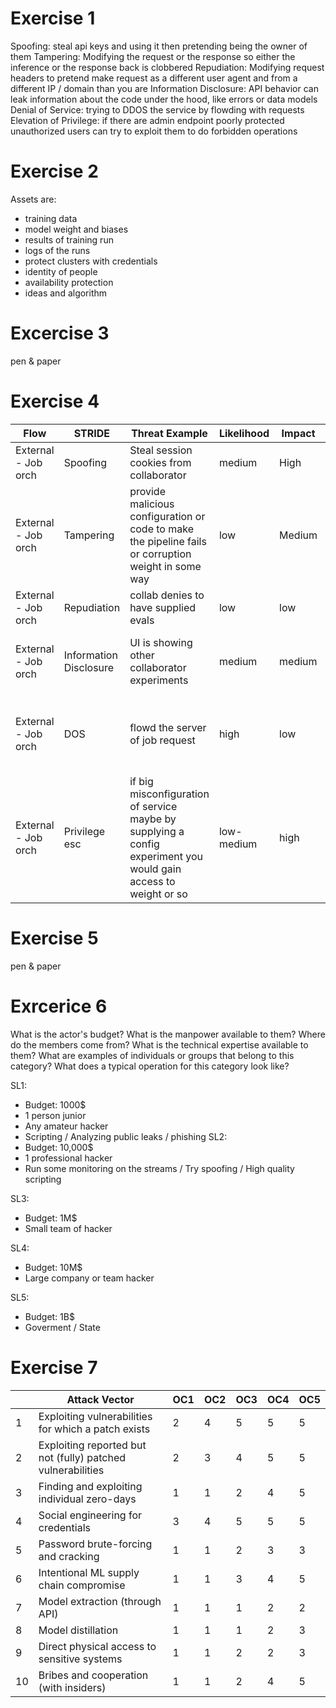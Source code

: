 # Exercise 1

Spoofing: steal api keys and using it then pretending being the owner of them
Tampering: Modifying the request or the response so either the inference or the response back is clobbered
Repudiation: Modifying request headers to pretend make request as a different user agent and from a different IP / domain than you are
Information Disclosure: API behavior can leak information about the code under the hood, like errors or data models
Denial of Service: trying to DDOS the service by flowding with requests
Elevation of Privilege: if there are admin endpoint poorly protected unauthorized users can try to exploit them to do forbidden operations

# Exercise 2

Assets are:
  - training data
  - model weight and biases
  - results of training run
  - logs of the runs
  - protect clusters with credentials
  - identity of people
  - availability protection
  - ideas and algorithm

# Excercise 3

pen & paper

# Exercise 4

| Flow                | STRIDE                       | Threat Example                                               | Likelihood | Impact | Priority    | Mitigation                                                   |
| ------------------- | ---------------------------- | ------------------------------------------------------------ | ---------- | ------ | ----------- | ------------------------------------------------------------ |
| External - Job orch | Spoofing                     | Steal session cookies from collaborator                      | medium     | High   | Medium/High | SSO / 2FA / IP whitelisting                                  |
| External - Job orch | Tampering                    | provide malicious configuration or code to make the pipeline fails or corruption weight in some way | low        | Medium | low         | RO model weight / Permision / code signing                   |
| External - Job orch | Repudiation                  | collab denies to have supplied evals                         | low        | low    | low         | unfalsifiable log                                            |
| External - Job orch | Information <br />Disclosure | UI is showing other collaborator experiments                 | medium     | medium | medium      | Good access control / Resources segregation                  |
| External - Job orch | DOS                          | flowd the server of job request                              | high       | low    | medium      | IP Whitelisting / Request throttling / Queue priority        |
| External - Job orch | Privilege esc                | if big misconfiguration of service maybe by supplying a config experiment you would gain access to weight or so | low-medium | high   | high        | Good access control / Network isolation / Privileged application isolation |


# Exercise 5

pen & paper

# Exrcerice 6

What is the actor's budget?
What is the manpower available to them? Where do the members come from?
What is the technical expertise available to them?
What are examples of individuals or groups that belong to this category?
What does a typical operation for this category look like?

SL1:
  - Budget: 1000$
  - 1 person junior
  - Any amateur hacker
  - Scripting / Analyzing public leaks / phishing
SL2:
  - Budget: 10,000$
  - 1 professional hacker
  - Run some monitoring on the streams / Try spoofing / High quality scripting

SL3:
  - Budget: 1M$
  - Small team of hacker

SL4:
  - Budget: 10M$
  - Large company or team hacker

SL5:
  - Budget: 1B$
  - Goverment / State

# Exercise 7

||Attack Vector|OC1|OC2|OC3|OC4|OC5|
|---|---|---|---|---|---|---|
|1|Exploiting vulnerabilities for which a patch exists|2|4|5|5|5|
|2|Exploiting reported but not (fully) patched vulnerabilities|2|3|4|5|5|
|3|Finding and exploiting individual zero-days|1|1|2|4|5|
|4|Social engineering for credentials|3|4|5|5|5|
|5|Password brute-forcing and cracking|1|1|2|3|3|
|6|Intentional ML supply chain compromise|1|1|3|4|5|
|7|Model extraction (through API)|1|1|1|2|2|
|8|Model distillation|1|1|1|2|3|
|9|Direct physical access to sensitive systems|1|1|2|2|3|
|10|Bribes and cooperation (with insiders)|1|1|2|4|5|

